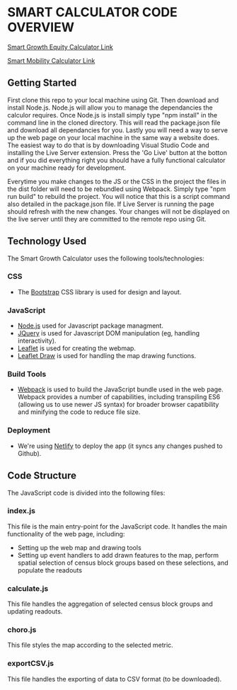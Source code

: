 # SMART CALCULATOR CODE OVERVIEW

[Smart Growth Equity Calculator Link](https://smartgrowthcalculator.netlify.app/)

[Smart Mobility Calculator Link](https://smartmobilitycalculator.netlify.app/)

## Getting Started

First clone this repo to your local machine using Git. Then download and install Node.js. Node.js will allow you to manage the dependancies the calculor requires. Once Node.js is install simply type "npm install" in the command line in the cloned directory. This will read the package.json file and download all dependancies for you. Lastly you will need a way to serve up the web page on your local machine in the same way a website does. The easiest way to do that is by downloading Visual Studio Code and installing the Live Server extension. Press the 'Go Live' button at the botton and if you did everything right you should have a fully functional calculator on your machine ready for development.

Everytime you make changes to the JS or the CSS in the project the files in the dist folder will need to be rebundled using Webpack. Simply type "npm run build" to rebuild the project. You will notice that this is a script command also detailed in the package.json file. If Live Server is running the page should refresh with the new changes. Your changes will not be displayed on the live server until they are committed to the remote repo using Git.

## Technology Used

The Smart Growth Calculator uses the following tools/technologies:

### CSS

- The [Bootstrap](www.getbootstrap.com) CSS library is used for design and layout.

### JavaScript

- [Node.js](https://nodejs.org) used for Javascript package managment.
- [JQuery](https://jquery.com) is used for Javascript DOM manipulation (eg, handling interactivity).
- [Leaflet](https://leafletjs.com) is used for creating the webmap.
- [Leaflet Draw](http://leaflet.github.io/Leaflet.draw/docs/leaflet-draw-latest.html) is used for handling the map drawing functions.

### Build Tools

- [Webpack](https://webpack.js.org) is used to build the JavaScript bundle used in the web page. Webpack provides a number of capabilities, including transpiling ES6 (allowing us to use newer JS syntax) for broader browser capatibility and minifying the code to reduce file size.

### Deployment

- We're using [Netlify](https://netlify.com) to deploy the app (it syncs any changes pushed to Github).

## Code Structure

The JavaScript code is divided into the following files:

### index.js

This file is the main entry-point for the JavaScript code. It handles the main functionality of the web page, including:

- Setting up the web map and drawing tools
- Setting up event handlers to add drawn features to the map, perform spatial selection of census block groups based on these selections, and populate the readouts

### calculate.js

This file handles the aggregation of selected census block groups and updating readouts.

### choro.js

This file styles the map according to the selected metric.

### exportCSV.js

This file handles the exporting of data to CSV format (to be downloaded).
